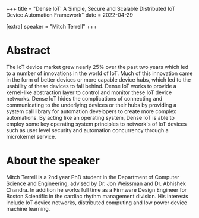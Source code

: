 +++
title = "Dense IoT: A Simple, Secure and Scalable Distributed IoT Device Automation Framework"
date = 2022-04-29

[extra]
speaker = "Mitch Terrell"
+++


# Abstract
The IoT device market grew nearly 25% over the past two years which led to a number of innovations in the world of IoT. Much of this innovation came in the form of better devices or more capable device hubs, which led to the usability of these devices to fall behind. Dense IoT works to provide a kernel-like abstraction layer to control and monitor these IoT device networks. Dense IoT hides the complications of connecting and communicating to the underlying devices or their hubs by providing a system call library for automation developers to create more complex automations. By acting like an operating system, Dense IoT is able to employ some key operating system principles to network's of IoT devices such as user level security and automation concurrency through a microkernel service.

# About the speaker
Mitch Terrell is a 2nd year PhD student in the Department of Computer Science and Engineering, advised by Dr. Jon Weissman and Dr. Abhishek Chandra. In addition he works full time as a Firmware Design Engineer for Boston Scientific in the cardiac rhythm management division. His interests include IoT device networks, distributed computing and low power device machine learning.